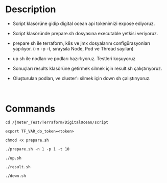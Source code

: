 # Description

* Script klasörüne gidip digital ocean api tokenimizi expose ediyoruz.

* Script klasöründe prepare.sh dosyasına executable yetkisi veriyoruz.

* prepare sh ile terraform, k8s ve jmx dosyalarını configürasyonları yapılıyor. (-n -p -t, sıraysıla Node, Pod ve Thread sayıları)
  
* up sh ile nodları ve podları hazırlıyoruz. Testleri koşuyoruz

* Sonuçları results klasörüne getirmek silmek için result.sh çalıştırıyoruz.

* Oluşturulan podları, ve cluster'ı silmek için down sh çalıştırıyoruz.

</br>

# Commands

```
cd /jmeter_Test/Terraform/DigitalOcean/script
```

```
export TF_VAR_do_token=<token>
```

```
chmod +x prepare.sh
```
```
./prepare.sh -n 1 -p 1 -t 10
```

```
./up.sh
```

```
./result.sh
```

```
./down.sh
```
